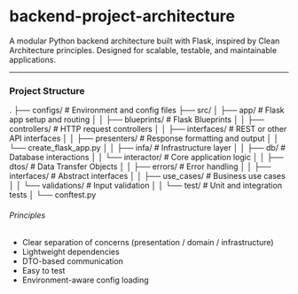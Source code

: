 # backend-project-architecture

A modular Python backend architecture built with Flask, inspired by Clean Architecture principles. Designed for scalable, testable, and maintainable applications.

---

### Project Structure

.
├── configs/                # Environment and config files
├── src/
│   ├── app/                # Flask app setup and routing
│   │   ├── blueprints/     # Flask Blueprints
│   │   ├── controllers/    # HTTP request controllers
│   │   ├── interfaces/     # REST or other API interfaces
│   │   ├── presenters/     # Response formatting and output
│   │   └── create_flask_app.py
│
│   ├── infa/               # Infrastructure layer
│   │   ├── db/             # Database interactions
│   │   └── interactor/     # Core application logic
│   │       ├── dtos/       # Data Transfer Objects
│   │       ├── errors/     # Error handling
│   │       ├── interfaces/ # Abstract interfaces
│   │       ├── use_cases/  # Business use cases
│   │       └── validations/ # Input validation
│
│   └── test/               # Unit and integration tests
│       └── conftest.py


###### Principles

- Clear separation of concerns (presentation / domain / infrastructure)
- Lightweight dependencies
- DTO-based communication
- Easy to test
- Environment-aware config loading
